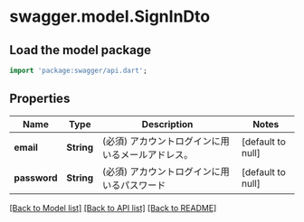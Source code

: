 # swagger.model.SignInDto

## Load the model package
```dart
import 'package:swagger/api.dart';
```

## Properties
Name | Type | Description | Notes
------------ | ------------- | ------------- | -------------
**email** | **String** | (必須) アカウントログインに用いるメールアドレス。 | [default to null]
**password** | **String** | (必須) アカウントログインに用いるパスワード | [default to null]

[[Back to Model list]](../README.md#documentation-for-models) [[Back to API list]](../README.md#documentation-for-api-endpoints) [[Back to README]](../README.md)

